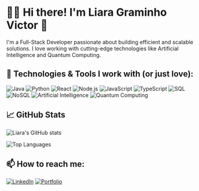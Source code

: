 # 👋🏻 Hi there! I'm Liara Graminho Victor 💙

I'm a Full-Stack Developer passionate about building efficient and scalable solutions. I love working with cutting-edge technologies like Artificial Intelligence and Quantum Computing.

## 🚀 Technologies & Tools I work with (or just love):

![Java](https://img.shields.io/badge/-Java-ff0000?style=flat-square&logo=coffescript&logoColor=white)
![Python](https://img.shields.io/badge/-Python-ffd947?style=flat-square&logo=python&logoColor=3477ac)
![React](https://img.shields.io/badge/-React-00d8ff?style=flat-square&logo=react&logoColor=black)
![Node.js](https://img.shields.io/badge/-Node.js-3C873A?style=flat-square&logo=node.js&logoColor=white)
![JavaScript](https://img.shields.io/badge/-JavaScript-F7DF1E?style=flat-square&logo=javascript&logoColor=black)
![TypeScript](https://img.shields.io/badge/-TypeScript-007ACC?style=flat-square&logo=typescript&logoColor=white)
![SQL](https://img.shields.io/badge/-SQL-09628c?style=flat-square&logo=mysql&logoColor=white)
![NoSQL](https://img.shields.io/badge/-NoSQL-220347?style=flat-square&logo=icloud&logoColor=white)
![Artificial Intelligence](https://img.shields.io/badge/-Artificial%20Intelligence-3b3b3b?style=flat-square&logo=probot&logoColor=white)
![Quantum Computing](https://img.shields.io/badge/-Quantum%20Computing-1b4d00?style=flat-square&logo=protondb&logoColor=white)

## 📈 GitHub Stats

![Liara's GitHub stats](https://github-readme-stats.vercel.app/api?username=Graminho07&show_icons=true&theme=tokyonight)

![Top Languages](https://github-readme-stats.vercel.app/api/top-langs/?username=Graminho07&layout=compact&theme=tokyonight)

## 📫 How to reach me:

[![LinkedIn](https://img.shields.io/badge/-LinkedIn-0077B5?style=flat-square&logo=linkedin&logoColor=white)](https://www.linkedin.com/in/liara-graminho-victor/)
[![Portfolio](https://img.shields.io/badge/-Portfolio-333333?style=flat-square&logo=github&logoColor=white)](https://liaraportfolio.netlify.app/)
